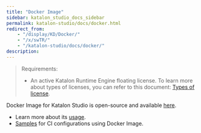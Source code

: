 ```yaml
---
title: "Docker Image" 
sidebar: katalon_studio_docs_sidebar
permalink: katalon-studio/docs/docker.html 
redirect_from:
    - "/display/KD/Docker/"
    - "/x/swTR/"
    - "/katalon-studio/docs/docker/"
description: 
---
```


> Requirements:
> * An active Katalon Runtime Engine floating license. To learn more about types of licenses, you can refer to this document: [Types of license](https://docs.katalon.com/katalon-studio/docs/license.html).


Docker Image for Katalon Studio is open-source and available [here](https://hub.docker.com/r/katalonstudio/katalon/).

* Learn more about its [usage](https://github.com/katalon-studio/docker-images).
* [Samples](https://github.com/katalon-studio/docker-images-samples) for CI configurations using Docker Image.
